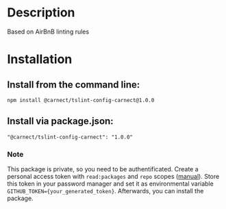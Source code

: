 # Description
Based on AirBnB linting rules

# Installation

## Install from the command line:
```
npm install @carnect/tslint-config-carnect@1.0.0
```

## Install via package.json:
```
"@carnect/tslint-config-carnect": "1.0.0"
```

### Note
This package is private, so you need to be authentificated. Create a personal access token with `read:packages` and `repo` scopes ([manual](https://help.github.com/en/github/authenticating-to-github/creating-a-personal-access-token-for-the-command-line)). Store this token in your password manager and set it as environmental variable `GITHUB_TOKEN={your_generated_token}`. Afterwards, you can install the package.

